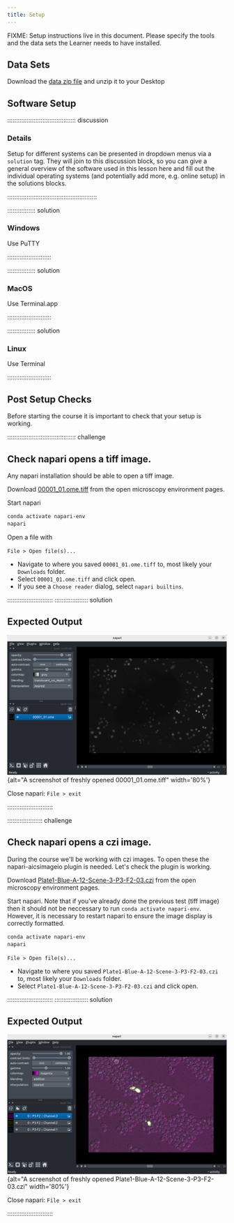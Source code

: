 ```yaml
---
title: Setup
---
```


FIXME: Setup instructions live in this document. Please specify the tools and
the data sets the Learner needs to have installed.

## Data Sets

<!--
FIXME: place any data you want learners to use in `episodes/data` and then use
       a relative link ( [data zip file](data/lesson-data.zip) ) to provide a
       link to it, replacing the example.com link.
-->
Download the [data zip file](https://example.com/FIXME) and unzip it to your Desktop

## Software Setup

::::::::::::::::::::::::::::::::::::::: discussion

### Details

Setup for different systems can be presented in dropdown menus via a `solution`
tag. They will join to this discussion block, so you can give a general overview
of the software used in this lesson here and fill out the individual operating
systems (and potentially add more, e.g. online setup) in the solutions blocks.

:::::::::::::::::::::::::::::::::::::::::::::::::::

:::::::::::::::: solution

### Windows

Use PuTTY

:::::::::::::::::::::::::

:::::::::::::::: solution

### MacOS

Use Terminal.app

:::::::::::::::::::::::::


:::::::::::::::: solution

### Linux

Use Terminal

:::::::::::::::::::::::::

## Post Setup Checks

Before starting the course it is important to check that your setup is working. 

::::::::::::::::::::::::::::::::::::::: challenge

## Check napari opens a tiff image.

Any napari installation should be able to open a tiff image.

Download [00001_01.ome.tiff](https://downloads.openmicroscopy.org/images/OME-TIFF/2016-06/MitoCheck/00001_01.ome.tiff) from the open microscopy environment pages.

Start napari
```bash
conda activate napari-env
napari
```
Open a file with

`File > Open file(s)...`

- Navigate to where you saved `00001_01.ome.tiff` to, most likely your `Downloads` folder. 
- Select `00001_01.ome.tiff` and click open. 
- If you see a `Choose reader` dialog, select `napari builtins`.

::::::::::::::::::::::::::
::::::::::::::::::: solution

## Expected Output

![If this is what you see your napari installation is working as expected. If not then please check the installation or get in touch with the course organisers for help.](fig/ome_00001.png){alt="A screenshot of freshly opened 00001_01.ome.tiff" width='80%'}

Close napari: `File > exit`

::::::::::::::::::::::::::

:::::::::::::::::::: challenge

## Check napari opens a czi image.

During the course we'll be working with czi images. To open these the napari-aicsimageio plugin is needed. Let's check the plugin is working.

Download [Plate1-Blue-A-12-Scene-3-P3-F2-03.czi](https://downloads.openmicroscopy.org/images/Zeiss-CZI/idr0011/Plate1-Blue-A_TS-Stinger/Plate1-Blue-A-12-Scene-3-P3-F2-03.czi) from the open microscopy environment pages.

Start napari. Note that if you've already done the previous test (tiff image) then it should not be neccessary to run `conda activate napari-env`. However, it is necessary to restart napari to ensure the image display is correctly formatted.
 
```bash
conda activate napari-env
napari
```

`File > Open file(s)...`

- Navigate to where you saved `Plate1-Blue-A-12-Scene-3-P3-F2-03.czi` to, most likely your `Downloads` folder. 
- Select `Plate1-Blue-A-12-Scene-3-P3-F2-03.czi` and click open.

::::::::::::::::::::::::::
::::::::::::::::::: solution

## Expected Output

![If this is what you see your napari and aicsimageio plugin installation is working as expected. If not then please check the installation or get in touch with the course organisers for help.](fig/plate1-blue.png){alt="A screenshot of freshly opened Plate1-Blue-A-12-Scene-3-P3-F2-03.czi" width='80%'}

Close napari: `File > exit`

::::::::::::::::::::::::::
